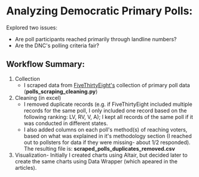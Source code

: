 # Analyzing Democratic Primary Polls:
Explored two issues:
- Are poll participants reached primarily through landline numbers?
- Are the DNC's polling criteria fair?

## Workflow Summary:
1. Collection
    - I scraped data from [FiveThirtyEight's](https://projects.fivethirtyeight.com/2020-primaries/democratic/) collection of primary poll data (**polls_scraping_cleaning.py**)
2. Cleaning (in excel)
    - I removed duplicate records (e.g. if FiveThirtyEight included multiple records for the same poll, I only included one record based on the following ranking: LV, RV, V, A); I kept all records of the same poll if it was conducted in different states. 
    - I also added columns on each poll's method(s) of reaching voters, based on what was explained in it's methodology section (I reached out to pollsters for data if they were missing- about 1/2 responded). The resulting file is: **scraped_polls_duplicates_removed.csv**
3. Visualization- Initially I created charts using Altair, but decided later to create the same charts using Data Wrapper (which apeared in the articles).

